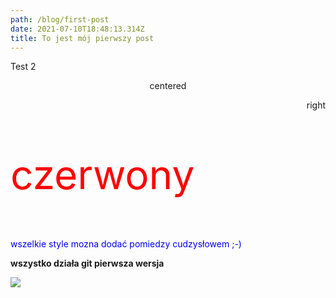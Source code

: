 ```yaml
---
path: /blog/first-post
date: 2021-07-10T18:48:13.314Z
title: To jest mój pierwszy post
---
```

Test 2

<p align='center'>centered</p>

<p align='right'>right</p>

<p style='color: red;font-size: 4rem'>czerwony</p>

<p style='color: blue'>wszelkie style mozna dodać pomiedzy cudzysłowem ;-)</p>

**wszystko działa git pierwsza wersja**

![](assets/zdjecie.png)